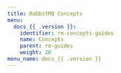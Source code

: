 ```yaml
---
title: RabbitMQ Concepts
menu:
  docs_{{ .version }}:
    identifier: rm-concepts-guides
    name: Concepts
    parent: rm-guides
    weight: 20
menu_name: docs_{{ .version }}
---
```

